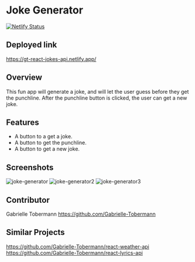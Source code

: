 # Joke Generator 

[![Netlify Status](https://api.netlify.com/api/v1/badges/c16bd07d-bc36-4a65-97f5-62dfc48cf281/deploy-status)](https://app.netlify.com/sites/gt-react-jokes-api/deploys)

## Deployed link
https://gt-react-jokes-api.netlify.app/


## Overview 
This fun app will generate a joke, and will let the user guess before they get the punchline. After the punchline button is clicked, the user can get a new joke. 

## Features
- A button to a get a joke.
- A button to get the punchline.
- A button to get a new joke.

## Screenshots 
![joke-generator](https://user-images.githubusercontent.com/76187279/117233145-2a61c300-ade8-11eb-91a4-9decfb7a7f5b.png)
![joke-generator2](https://user-images.githubusercontent.com/76187279/117233137-2635a580-ade8-11eb-87bb-29f98962c3b7.png)
![joke-generator3](https://user-images.githubusercontent.com/76187279/117233157-2f267700-ade8-11eb-81e3-3679d2bc99b2.png)


## Contributor 
Gabrielle Tobermann https://github.com/Gabrielle-Tobermann

## Similar Projects
https://github.com/Gabrielle-Tobermann/react-weather-api
https://github.com/Gabrielle-Tobermann/react-lyrics-api
